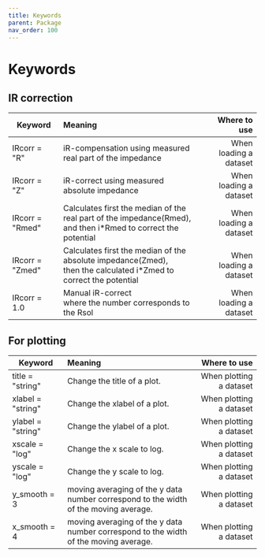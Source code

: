 ```yaml
---
title: Keywords
parent: Package
nav_order: 100
---
```


# Keywords

## IR correction

| Keyword        | Meaning           | Where to use  |
| ------------- |:-------------| -----:|
| IRcorr = "R" | iR-compensation using measured <br>real part of the impedance |When loading a dataset|
| IRcorr = "Z" | iR-correct using measured <br> absolute impedance| When loading a dataset |
| IRcorr = "Rmed" | Calculates first the median of the real part of the impedance(Rmed), <br>and then i*Rmed to correct the potential| When loading a dataset |
| IRcorr = "Zmed" | Calculates first the median of the absolute impedance(Zmed), <br>then  the calculated i*Zmed to correct the potential| When loading a dataset |
| IRcorr = 1.0 | Manual iR-correct<br>where the number corresponds to the Rsol | When loading a dataset |

## For plotting

| Keyword        | Meaning           | Where to use  |
| ------------- |:-------------| -----:|
| title = "string" | Change the title of a plot. | When plotting a dataset|
| xlabel = "string" | Change the xlabel of a plot. | When plotting a dataset|
| ylabel = "string" | Change the ylabel of a plot. | When plotting a dataset|
| xscale = "log" | Change the x scale to log. | When plotting a dataset|
| yscale = "log" | Change the y scale to log. | When plotting a dataset|
| y_smooth = 3 | moving averaging of the y data <br> number correspond to the width of the moving average. | When plotting a dataset|
| x_smooth = 4 | moving averaging of the y data <br> number correspond to the width of the moving average.| When plotting a dataset |
 

